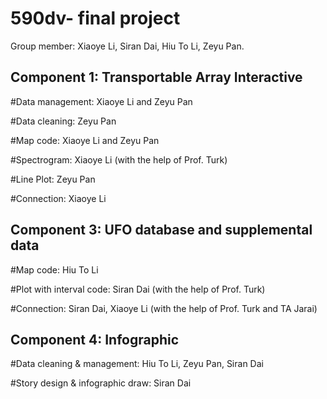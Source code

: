 # 590dv- final project

Group member: Xiaoye Li, Siran Dai, Hiu To Li, Zeyu Pan.

## Component 1: Transportable Array Interactive

#Data management: Xiaoye Li and Zeyu Pan

#Data cleaning: Zeyu Pan

#Map code: Xiaoye Li and Zeyu Pan

#Spectrogram: Xiaoye Li (with the help of Prof. Turk)

#Line Plot: Zeyu Pan

#Connection: Xiaoye Li




## Component 3: UFO database and supplemental data

#Map code: Hiu To Li

#Plot with interval code: Siran Dai (with the help of Prof. Turk)

#Connection: Siran Dai, Xiaoye Li (with the help of Prof. Turk and TA Jarai)



## Component 4: Infographic

#Data cleaning & management: Hiu To Li, Zeyu Pan, Siran Dai

#Story design & infographic draw: Siran Dai

